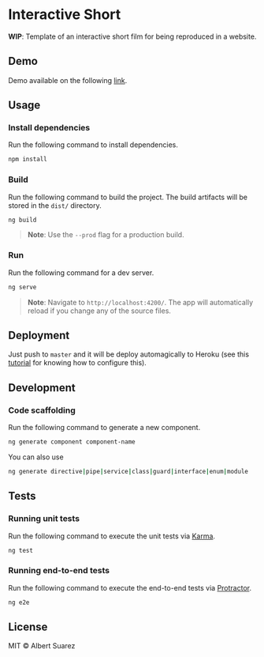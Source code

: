 # Interactive Short

**WIP**: Template of an interactive short film for being reproduced in a website.

## Demo

Demo available on the following [link](https://interactive-short.herokuapp.com/).

## Usage

### Install dependencies

Run the following command to install dependencies.

```bash
npm install
```

### Build

Run the following command to build the project. The build artifacts will be stored in the `dist/` directory.

```bash
ng build
```

> **Note**: Use the `--prod` flag for a production build.

### Run

Run the following command for a dev server. 

```bash
ng serve
```

> **Note**: Navigate to `http://localhost:4200/`. The app will automatically reload if you change any of the source files.

## Deployment

Just push to `master` and it will be deploy automagically to Heroku (see this [tutorial](https://medium.com/@hellotunmbi/how-to-deploy-angular-application-to-heroku-1d56e09c5147) for knowing how to configure this).

## Development

### Code scaffolding

Run the following command to generate a new component.

```bash
ng generate component component-name
```

You can also use

```bash
ng generate directive|pipe|service|class|guard|interface|enum|module
```

## Tests

### Running unit tests

Run the following command to execute the unit tests via [Karma](https://karma-runner.github.io).

```bash
ng test
```

### Running end-to-end tests

Run the following command to execute the end-to-end tests via [Protractor](http://www.protractortest.org/).

```bash
ng e2e
```

## License

MIT © Albert Suarez
